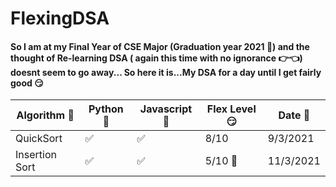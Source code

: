 # FlexingDSA 


#### So I am at my Final Year of CSE Major (Graduation year 2021 👻) and the thought of Re-learning DSA ( again this time with no ignorance 👉👈) doesnt seem to go away... So here it is...My DSA for a day until I get fairly good 😏

| Algorithm 🤯     | Python 🐍 | Javascript  🧠 | Flex Level 😏 | Date 📅 |
| ----------- | ----------- | ----------- | ----------- |-----|
| QuickSort     | ✅ | ✅ | 8/10 | 9/3/2021
| Insertion Sort     | ✅ | ✅ | 5/10 🤯 | 11/3/2021
